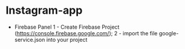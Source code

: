 # Instagram-app

 - Firebase Panel
1 - Create Firebase Project (https://console.firebase.google.com/);
2 - 
import the file google-service.json into your project

